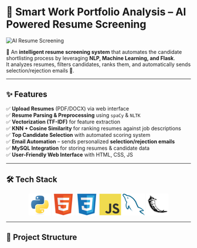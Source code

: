 # 🚀 Smart Work Portfolio Analysis – AI Powered Resume Screening  

![AI Resume Screening](https://media.giphy.com/media/26AHONQ79FdWZhAI0/giphy.gif)  

📌 An **intelligent resume screening system** that automates the candidate shortlisting process by leveraging **NLP, Machine Learning, and Flask**.  
It analyzes resumes, filters candidates, ranks them, and automatically sends selection/rejection emails 📧.  

---

## ✨ Features  

✅ **Upload Resumes** (PDF/DOCX) via web interface  
✅ **Resume Parsing & Preprocessing** using `spaCy` & `NLTK`  
✅ **Vectorization (TF-IDF)** for feature extraction  
✅ **KNN + Cosine Similarity** for ranking resumes against job descriptions  
✅ **Top Candidate Selection** with automated scoring system  
✅ **Email Automation** – sends personalized **selection/rejection emails**  
✅ **MySQL Integration** for storing resumes & candidate data  
✅ **User-Friendly Web Interface** with HTML, CSS, JS  

---

## 🛠️ Tech Stack  

<p align="center">
  <img src="https://raw.githubusercontent.com/devicons/devicon/master/icons/python/python-original.svg" alt="python" width="60" height="60"/>  
  <img src="https://raw.githubusercontent.com/devicons/devicon/master/icons/html5/html5-original.svg" alt="html5" width="60" height="60"/>  
  <img src="https://raw.githubusercontent.com/devicons/devicon/master/icons/css3/css3-original.svg" alt="css3" width="60" height="60"/>  
  <img src="https://raw.githubusercontent.com/devicons/devicon/master/icons/javascript/javascript-original.svg" alt="javascript" width="60" height="60"/>  
  <img src="https://raw.githubusercontent.com/devicons/devicon/master/icons/mysql/mysql-original.svg" alt="mysql" width="60" height="60"/>  
  <img src="https://raw.githubusercontent.com/devicons/devicon/master/icons/flask/flask-original.svg" alt="flask" width="60" height="60"/>  
</p>  

---

## 📂 Project Structure  

